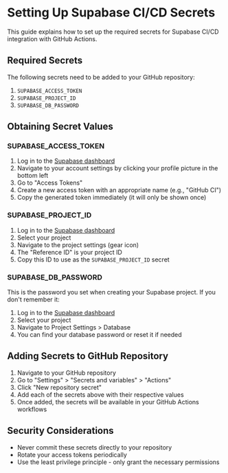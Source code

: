 # Setting Up Supabase CI/CD Secrets

This guide explains how to set up the required secrets for Supabase CI/CD integration with GitHub Actions.

## Required Secrets

The following secrets need to be added to your GitHub repository:

1. `SUPABASE_ACCESS_TOKEN`
2. `SUPABASE_PROJECT_ID`
3. `SUPABASE_DB_PASSWORD`

## Obtaining Secret Values

### SUPABASE_ACCESS_TOKEN

1. Log in to the [Supabase dashboard](https://app.supabase.com)
2. Navigate to your account settings by clicking your profile picture in the bottom left
3. Go to "Access Tokens"
4. Create a new access token with an appropriate name (e.g., "GitHub CI")
5. Copy the generated token immediately (it will only be shown once)

### SUPABASE_PROJECT_ID

1. Log in to the [Supabase dashboard](https://app.supabase.com)
2. Select your project
3. Navigate to the project settings (gear icon)
4. The "Reference ID" is your project ID
5. Copy this ID to use as the `SUPABASE_PROJECT_ID` secret

### SUPABASE_DB_PASSWORD

This is the password you set when creating your Supabase project. If you don't remember it:

1. Log in to the [Supabase dashboard](https://app.supabase.com)
2. Select your project
3. Navigate to Project Settings > Database
4. You can find your database password or reset it if needed

## Adding Secrets to GitHub Repository

1. Navigate to your GitHub repository
2. Go to "Settings" > "Secrets and variables" > "Actions"
3. Click "New repository secret"
4. Add each of the secrets above with their respective values
5. Once added, the secrets will be available in your GitHub Actions workflows

## Security Considerations

- Never commit these secrets directly to your repository
- Rotate your access tokens periodically
- Use the least privilege principle - only grant the necessary permissions
